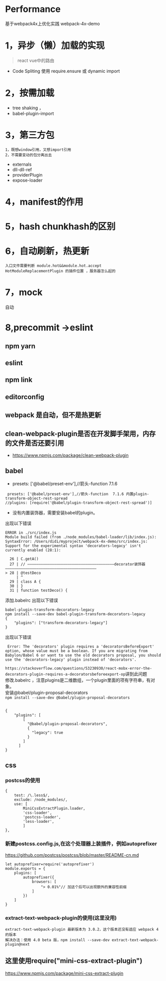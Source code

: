 # Performance
基于webpack4x上优化实践 webpack-4x-demo
# 1，异步（懒）加载的实现
> react  vue中的路由
* Code Spliting 使用 require.ensure 或 dynamic import

# 2，按需加载
* tree shaking ，
* babel-plugin-import

# 3，第三方包
    1，既想window引用，又想import引用
    2，不需要变动的包分离出去
* externals   
* dll-dll-ref 
* providerPlugin 
* expose-loader  

# 4，manifest的作用
# 5，hash chunkhash的区别

# 6，自动刷新，热更新
    入口文件需要判断 module.hot&&module.hot.accept
    HotModuleReplacementPlugin 的插件位置 ，服务器怎么起的
# 7，mock 
自动
# 8,precommit  ->eslint

## npm yarn
## eslint
## npm link
## editorconfig
## webpack 是自动，但不是热更新
## clean-webpack-plugin是否在开发脚手架用，内存的文件是否还要引用
 
* https://www.npmjs.com/package/clean-webpack-plugin
## babel
* presets: ['@babel/preset-env'],//箭头-function  7.1.6 
```
 presets: ['@babel/preset-env'],//箭头-function  7.1.6 内置plugin-transform-object-rest-spread
//plugins: [require('@babel/plugin-transform-object-rest-spread')]
```
* 没有内置装饰器，需要安装babel的plugin。



出现以下错误
```
ERROR in ./src/index.js
Module build failed (from ./node_modules/babel-loader/lib/index.js):
SyntaxError: /Users/didi/myproject/webpack-4x-demo/src/index.js: Support for the experimental syntax 'decorators-legacy' isn't currently enabled (28:1):

  26 | C.getA()
  27 | // ———————————————————————————————————————decorator装饰器—————————————————————————————————————————
> 28 | @testDeco
     | ^
  29 | class A {
  30 | }
  31 | function testDeco() { 
```

添加.babelrc 出现以下错误
```
babel-plugin-transform-decorators-legacy
npm install --save-dev babel-plugin-transform-decorators-legacy
{
    "plugins": ["transform-decorators-legacy"]
}
```
出现以下错误
```
 Error: The 'decorators' plugin requires a 'decoratorsBeforeExport' option, whose value must be a boolean. If you are migrating from Babylon/Babel 6 or want to use the old decorators proposal, you should use the 'decorators-legacy' plugin instead of 'decorators'.
 ```
 `https://stackoverflow.com/questions/53230930/react-mobx-error-the-decorators-plugin-requires-a-decoratorsbeforeexport-op`讲到此问题<br/>
 修改.babelrc ，注意plugins是二维数组，一个plugin里面的项有字符串，有对象。<br/>
 安装@babel/plugin-proposal-decorators<br/>
 `npm install --save-dev @babel/plugin-proposal-decorators`
```

{
    "plugins": [
        [
          "@babel/plugin-proposal-decorators",
          {
            "legacy": true
          }
        ]
      ]
}
```

## css
### postcss的使用
```
{
    test: /\.less$/,
    exclude: /node_modules/,
    use: [
        MiniCssExtractPlugin.loader,
        'css-loader',
        'postcss-loader',
        'less-loader',
        ]
},
```
### 新建postcss.config.js,在这个处理器上装插件，例如autoprefixer
https://github.com/postcss/postcss/blob/master/README-cn.md
```
let autoprefixer=require('autoprefixer')
module.exports = {
    plugins: [
        autoprefixer({
            browsers: [
                "> 0.01%"// 加这个后可以出现额外的兼容性前缀
            ]
        })
    ]
}
```
### extract-text-webpack-plugin的使用(这里没用)
```
extract-text-webpack-plugin 最新版本为 3.0.2，这个版本还没有适应 webpack 4 的版本
解决办法：使用 4.0 beta 版，npm install --save-dev extract-text-webpack-plugin@next
```
## 这里使用require("mini-css-extract-plugin")
https://www.npmjs.com/package/mini-css-extract-plugin

